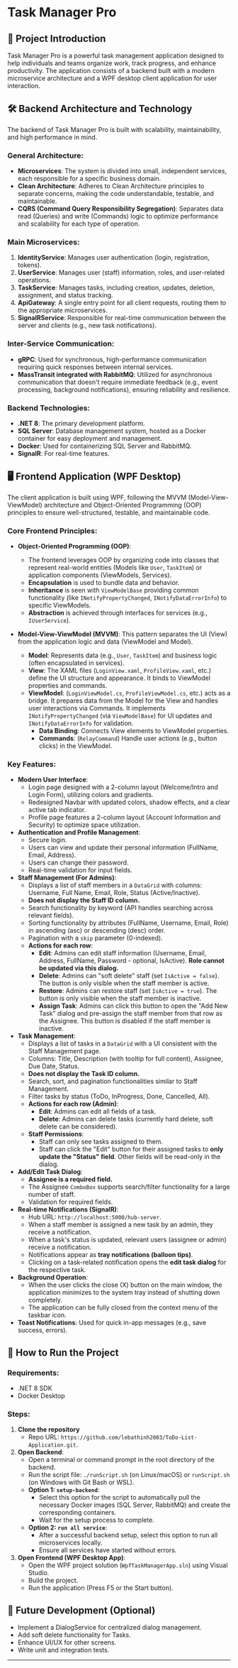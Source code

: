 # Task Manager Pro

## 🌟 Project Introduction

Task Manager Pro is a powerful task management application designed to help individuals and teams organize work, track progress, and enhance productivity. The application consists of a backend built with a modern microservice architecture and a WPF desktop client application for user interaction.

## 🛠️ Backend Architecture and Technology

The backend of Task Manager Pro is built with scalability, maintainability, and high performance in mind.

### General Architecture:
* **Microservices**: The system is divided into small, independent services, each responsible for a specific business domain.
* **Clean Architecture**: Adheres to Clean Architecture principles to separate concerns, making the code understandable, testable, and maintainable.
* **CQRS (Command Query Responsibility Segregation)**: Separates data read (Queries) and write (Commands) logic to optimize performance and scalability for each type of operation.

### Main Microservices:
1.  **IdentityService**: Manages user authentication (login, registration, tokens).
2.  **UserService**: Manages user (staff) information, roles, and user-related operations.
3.  **TaskService**: Manages tasks, including creation, updates, deletion, assignment, and status tracking.
4.  **ApiGateway**: A single entry point for all client requests, routing them to the appropriate microservices.
5.  **SignalRService**: Responsible for real-time communication between the server and clients (e.g., new task notifications).

### Inter-Service Communication:
* **gRPC**: Used for synchronous, high-performance communication requiring quick responses between internal services.
* **MassTransit integrated with RabbitMQ**: Utilized for asynchronous communication that doesn't require immediate feedback (e.g., event processing, background notifications), ensuring reliability and resilience.

### Backend Technologies:
* **.NET 8**: The primary development platform.
* **SQL Server**: Database management system, hosted as a Docker container for easy deployment and management.
* **Docker**: Used for containerizing SQL Server and RabbitMQ.
* **SignalR**: For real-time features.

## 🖥️ Frontend Application (WPF Desktop)

The client application is built using WPF, following the MVVM (Model-View-ViewModel) architecture and Object-Oriented Programming (OOP) principles to ensure well-structured, testable, and maintainable code.

### Core Frontend Principles:

* **Object-Oriented Programming (OOP)**:
    * The frontend leverages OOP by organizing code into classes that represent real-world entities (Models like `User`, `TaskItem`) or application components (ViewModels, Services).
    * **Encapsulation** is used to bundle data and behavior.
    * **Inheritance** is seen with `ViewModelBase` providing common functionality (like `INotifyPropertyChanged`, `INotifyDataErrorInfo`) to specific ViewModels.
    * **Abstraction** is achieved through interfaces for services (e.g., `IUserService`).

* **Model-View-ViewModel (MVVM)**: This pattern separates the UI (View) from the application logic and data (ViewModel and Model).
    * **Model**: Represents data (e.g., `User`, `TaskItem`) and business logic (often encapsulated in services).
    * **View**: The XAML files (`LoginView.xaml`, `ProfileView.xaml`, etc.) define the UI structure and appearance. It binds to ViewModel properties and commands.
    * **ViewModel**: (`LoginViewModel.cs`, `ProfileViewModel.cs`, etc.) acts as a bridge. It prepares data from the Model for the View and handles user interactions via Commands. It implements `INotifyPropertyChanged` (via `ViewModelBase`) for UI updates and `INotifyDataErrorInfo` for validation.
        * **Data Binding**: Connects View elements to ViewModel properties.
        * **Commands**: (`RelayCommand`) Handle user actions (e.g., button clicks) in the ViewModel.

### Key Features:
* **Modern User Interface**:
    * Login page designed with a 2-column layout (Welcome/Intro and Login Form), utilizing colors and gradients.
    * Redesigned Navbar with updated colors, shadow effects, and a clear active tab indicator.
    * Profile page features a 2-column layout (Account Information and Security) to optimize space utilization.
* **Authentication and Profile Management**:
    * Secure login.
    * Users can view and update their personal information (FullName, Email, Address).
    * Users can change their password.
    * Real-time validation for input fields.
* **Staff Management (For Admins)**:
    * Displays a list of staff members in a `DataGrid` with columns: Username, Full Name, Email, Role, Status (Active/Inactive).
    * **Does not display the Staff ID column.**
    * Search functionality by keyword (API handles searching across relevant fields).
    * Sorting functionality by attributes (FullName, Username, Email, Role) in ascending (asc) or descending (desc) order.
    * Pagination with a `skip` parameter (0-indexed).
    * **Actions for each row**:
        * **Edit**: Admins can edit staff information (Username, Email, Address, FullName, Password - optional, IsActive). **Role cannot be updated via this dialog.**
        * **Delete**: Admins can "soft delete" staff (set `IsActive = false`). The button is only visible when the staff member is active.
        * **Restore**: Admins can restore staff (set `IsActive = true`). The button is only visible when the staff member is inactive.
        * **Assign Task**: Admins can click this button to open the "Add New Task" dialog and pre-assign the staff member from that row as the Assignee. This button is disabled if the staff member is inactive.
* **Task Management**:
    * Displays a list of tasks in a `DataGrid` with a UI consistent with the Staff Management page.
    * Columns: Title, Description (with tooltip for full content), Assignee, Due Date, Status.
    * **Does not display the Task ID column.**
    * Search, sort, and pagination functionalities similar to Staff Management.
    * Filter tasks by status (ToDo, InProgress, Done, Cancelled, All).
    * **Actions for each row (Admin)**:
        * **Edit**: Admins can edit all fields of a task.
        * **Delete**: Admins can delete tasks (currently hard delete, soft delete can be considered).
    * **Staff Permissions**:
        * Staff can only see tasks assigned to them.
        * Staff can click the "Edit" button for their assigned tasks to **only update the "Status" field**. Other fields will be read-only in the dialog.
* **Add/Edit Task Dialog**:
    * **Assignee is a required field.**
    * The Assignee `ComboBox` supports search/filter functionality for a large number of staff.
    * Validation for required fields.
* **Real-time Notifications (SignalR)**:
    * Hub URL: `http://localhost:5000/hub-server`.
    * When a staff member is assigned a new task by an admin, they receive a notification.
    * When a task's status is updated, relevant users (assignee or admin) receive a notification.
    * Notifications appear as **tray notifications (balloon tips)**.
    * Clicking on a task-related notification opens the **edit task dialog** for the respective task.
* **Background Operation**:
    * When the user clicks the close (X) button on the main window, the application minimizes to the system tray instead of shutting down completely.
    * The application can be fully closed from the context menu of the taskbar icon.
* **Toast Notifications**: Used for quick in-app messages (e.g., save success, errors).

## 🚀 How to Run the Project

### Requirements:
* .NET 8 SDK
* Docker Desktop

### Steps:
1.  **Clone the repository**
    * Repo URL: `https://github.com/lebathinh2003/ToDo-List-Application.git`.
2.  **Open Backend**:
    * Open a terminal or command prompt in the root directory of the backend.
    * Run the script file: `./runScript.sh` (on Linux/macOS) or `runScript.sh` (on Windows with Git Bash or WSL).
    * **Option 1: `setup-backend`**:
        * Select this option for the script to automatically pull the necessary Docker images (SQL Server, RabbitMQ) and create the corresponding containers.
        * Wait for the setup process to complete.
    * **Option 2: `run all service`**:
        * After a successful backend setup, select this option to run all microservices locally.
        * Ensure all services have started without errors.
3.  **Open Frontend (WPF Desktop App)**:
    * Open the WPF project solution (`WpfTaskManagerApp.sln`) using Visual Studio.
    * Build the project.
    * Run the application (Press F5 or the Start button).

## 🔮 Future Development (Optional)
* Implement a DialogService for centralized dialog management.
* Add soft delete functionality for Tasks.
* Enhance UI/UX for other screens.
* Write unit and integration tests.

---